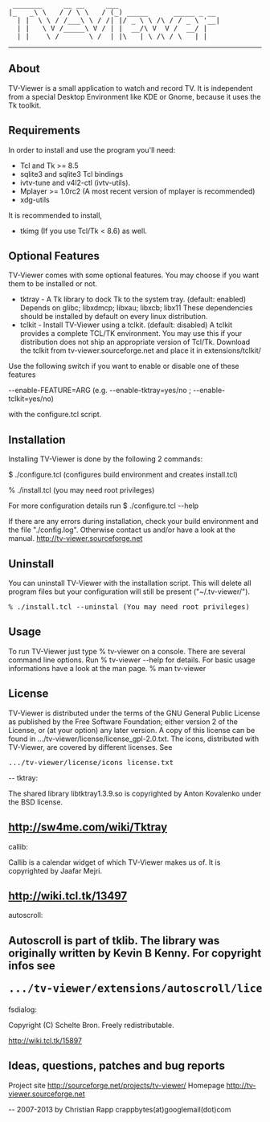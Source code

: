 <pre>
 _______     __ __     ___                        
|_   _\ \   / / \ \   / (_) _____      _____ _ __ 
  | |  \ \ / /___\ \ / /| |/ _ \ \ /\ / / _ \ '__|
  | |   \ V /_____\ V / | |  __/\ V  V /  __/ |   
  |_|    \_/       \_/  |_|\___| \_/\_/ \___|_|   
</pre>  
--------------------------------------------------


About
-----
TV-Viewer is a small application to watch and record TV.
It is independent from a special Desktop Environment like KDE or Gnome,
because it uses the Tk toolkit.


Requirements
------------
In order to install and use the program you'll need:
 * Tcl and Tk >= 8.5
 * sqlite3 and sqlite3 Tcl bindings
 * ivtv-tune and v4l2-ctl (ivtv-utils).
 * Mplayer >= 1.0rc2 (A most recent version of mplayer is recommended)
 * xdg-utils

It is recommended to install,
 * tkimg (If you use Tcl/Tk < 8.6)
as well.


Optional Features
-----------------

TV-Viewer comes with some optional features. You may choose if you want 
them to be installed or not.

* tktray -   A Tk library to dock Tk to the system tray. (default: enabled)
             Depends on glibc; libxdmcp; libxau; libxcb; libx11
             These dependencies should be installed by default on every linux
             distribution.
* tclkit -   Install TV-Viewer using a tclkit. (default: disabled)
             A tclkit provides a complete TCL/TK environment. You may use
             this if your distribution does not ship an appropriate version
             of Tcl/Tk. Download the tclkit from tv-viewer.sourceforge.net
             and place it in extensions/tclkit/

Use the following switch if you want to enable or disable one of these features

--enable-FEATURE=ARG (e.g. --enable-tktray=yes/no ; --enable-tclkit=yes/no)

with the configure.tcl script.


Installation
------------
Installing TV-Viewer is done by the following 2 commands:

$ ./configure.tcl (configures build environment and creates install.tcl)

% ./install.tcl (you may need root privileges)


For more configuration details run 
$ ./configure.tcl --help

If there are any errors during installation, check your build environment and 
the file "./config.log". Otherwise contact us and/or have a look at the manual.
http://tv-viewer.sourceforge.net


Uninstall
---------

You can uninstall TV-Viewer with the installation script. This will
delete all program files but your configuration will still be present
("~/.tv-viewer/").
<pre>
% ./install.tcl --uninstal (You may need root privileges)
</pre>


Usage
-----
To run TV-Viewer just type
% tv-viewer
on a console.
There are several command line options. Run
% tv-viewer --help
for details.
For basic usage informations have a look at the man page.
% man tv-viewer


License
-------
TV-Viewer is distributed under the terms of the GNU General Public License
as published by the Free Software Foundation; either version 2 of the
License, or (at your option) any later version. A copy of this license
can be found in .../tv-viewer/license/license_gpl-2.0.txt.
The icons, distributed with TV-Viewer, are covered by different licenses. See 
<pre>.../tv-viewer/license/icons_license.txt</pre>
--
tktray:

The shared library libtktray1.3.9.so is copyrighted by Anton Kovalenko under the BSD
license.

http://sw4me.com/wiki/Tktray
--
callib:

Callib is a calendar widget of which TV-Viewer makes us of. It is copyrighted by Jaafar Mejri.

http://wiki.tcl.tk/13497
--
autoscroll:

Autoscroll is part of tklib. The library was originally written by Kevin B Kenny.
For copyright infos see <pre>.../tv-viewer/extensions/autoscroll/license.terms</pre>
--
fsdialog:

Copyright (C) Schelte Bron. Freely redistributable.

http://wiki.tcl.tk/15897

Ideas, questions, patches and bug reports
-----------------------------------------
Project site http://sourceforge.net/projects/tv-viewer/
Homepage http://tv-viewer.sourceforge.net

--
2007-2013 by Christian Rapp
crappbytes(at)googlemail(dot)com

